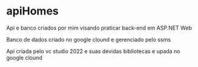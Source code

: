 # apiHomes

Api e banco criados por mim visando praticar back-end em ASP.NET Web  

Banco de dados criado no google clound e gerenciado pelo ssms 

Api criada pelo vc studio 2022 e suas devidas bibliotecas e upada no google clound
